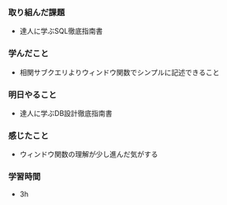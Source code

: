 ### 取り組んだ課題
 - 達人に学ぶSQL徹底指南書

### 学んだこと
- 相関サブクエリよりウィンドウ関数でシンプルに記述できること

### 明日やること
- 達人に学ぶDB設計徹底指南書

### 感じたこと
- ウィンドウ関数の理解が少し進んだ気がする

### 学習時間
- 3h